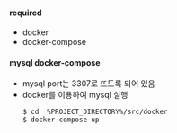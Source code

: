 #### required
* docker
* docker-compose

#### mysql docker-compose
* mysql port는 3307로 뜨도록 되어 있음
* docker를 이용하여 mysql 실행
  ```shell script
  $ cd  %PROJECT_DIRECTORY%/src/docker
  $ docker-compose up
  ```